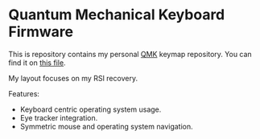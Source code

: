 # Quantum Mechanical Keyboard Firmware

This is repository contains my personal [QMK](https://github.com/qmk/qmk_firmware) keymap repository.  You can find it on [this file](keyboards/handwired/dactyl_manuform/5x6/keymaps/dp1/keymap.c).


My layout focuses on my RSI recovery. 

Features:
* Keyboard centric operating system usage.  
* Eye tracker integration.
* Symmetric mouse and operating system navigation.
